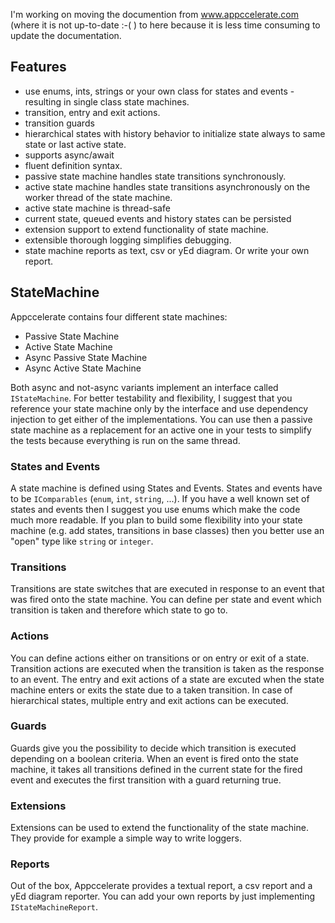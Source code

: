 I'm working on moving the documention from www.appccelerate.com (where it is not up-to-date :-( ) to here because it is less time consuming to update the documentation.

## Features

- use enums, ints, strings or your own class for states and events - resulting in single class state machines.
- transition, entry and exit actions.
- transition guards
- hierarchical states with history behavior to initialize state always to same state or last active state.
- supports async/await
- fluent definition syntax.
- passive state machine handles state transitions synchronously.
- active state machine handles state transitions asynchronously on the worker thread of the state machine.
- active state machine is thread-safe
- current state, queued events and history states can be persisted
- extension support to extend functionality of state machine.
- extensible thorough logging simplifies debugging.
- state machine reports as text, csv or yEd diagram. Or write your own report.

## StateMachine

Appccelerate contains four different state machines:
- Passive State Machine
- Active State Machine
- Async Passive State Machine
- Async Active State Machine

Both async and not-async variants implement an interface called `IStateMachine`. For better testability and flexibility, I suggest that you reference your state machine only by the interface and use dependency injection to get either of the implementations. You can use then a passive state machine as a replacement for an active one in your tests to simplify the tests because everything is run on the same thread.

### States and Events
A state machine is defined using States and Events. States and events have to be `IComparables` (`enum`, `int`, `string`, ...). If you have a well known set of states and events then I suggest you use enums which make the code much more readable. If you plan to build some flexibility into your state machine (e.g. add states, transitions in base classes) then you better use an "open" type like `string` or `integer`.

### Transitions
Transitions are state switches that are executed in response to an event that was fired onto the state machine. You can define per state and event which transition is taken and therefore which state to go to.

### Actions
You can define actions either on transitions or on entry or exit of a state. Transition actions are executed when the transition is taken as the response to an event. The entry and exit actions of a state are excuted when the state machine enters or exits the state due to a taken transition. In case of hierarchical states, multiple entry and exit actions can be executed.

### Guards
Guards give you the possibility to decide which transition is executed depending on a boolean criteria. When an event is fired onto the state machine, it takes all transitions defined in the current state for the fired event and executes the first transition with a guard returning true.

### Extensions
Extensions can be used to extend the functionality of the state machine. They provide for example a simple way to write loggers.

### Reports
Out of the box, Appccelerate provides a textual report, a csv report and a yEd diagram reporter. You can add your own reports by just implementing `IStateMachineReport`.

